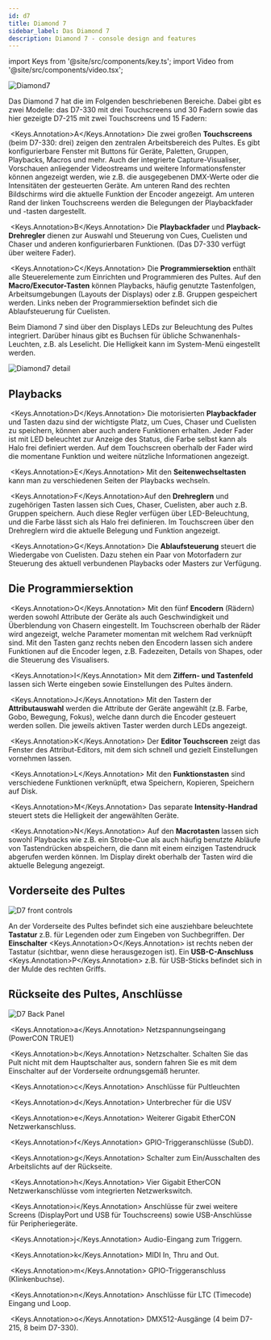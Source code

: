 ```yaml
---
id: d7
title: Diamond 7
sidebar_label: Das Diamond 7
description: Diamond 7 - console design and features
---
```


import Keys from '@site/src/components/key.ts';
import Video from '@site/src/components/video.tsx';

![Diamond7](/docs/images/d7-mainareas.png)

Das Diamond 7 hat die im Folgenden beschriebenen Bereiche. Dabei gibt es zwei Modelle: 
das D7-330 mit drei Touchscreens und 30 Fadern sowie das hier gezeigte D7-215 mit zwei 
Touchscreens und 15 Fadern:

&nbsp;<Keys.Annotation>A</Keys.Annotation> Die zwei großen **Touchscreens** (beim D7-330: drei) 
zeigen den zentralen Arbeitsbereich des Pultes. Es gibt konfigurierbare Fenster mit Buttons für 
Geräte, Paletten, Gruppen, Playbacks, Macros und mehr. Auch der integrierte Capture-Visualiser, 
Vorschauen anliegender Videostreams und weitere Informationsfenster können angezeigt werden, wie z.B. 
die ausgegebenen DMX-Werte oder die Intensitäten der gesteuerten Geräte. Am unteren Rand des 
rechten Bildschirms wird die aktuelle Funktion der Encoder angezeigt. Am unteren Rand der linken 
Touchscreens werden die Belegungen der Playbackfader und -tasten dargestellt.

&nbsp;<Keys.Annotation>B</Keys.Annotation> Die **Playbackfader** und **Playback-Drehregler** dienen zur Auswahl und 
Steuerung von Cues, Cuelisten und Chaser und anderen konfigurierbaren Funktionen. (Das D7-330 verfügt über 
weitere Fader).

&nbsp;<Keys.Annotation>C</Keys.Annotation> Die **Programmiersektion** enthält alle Steuerelemente 
zum Einrichten und Programmieren des Pultes. Auf den **Macro/Executor-Tasten** können Playbacks, 
häufig genutzte Tastenfolgen, Arbeitsumgebungen (Layouts der Displays) oder z.B. Gruppen gespeichert 
werden. Links neben der Programmiersektion befindet sich die Ablaufsteuerung für Cuelisten.

Beim Diamond 7 sind über den Displays LEDs zur Beleuchtung des Pultes integriert. Darüber hinaus gibt es 
Buchsen für übliche Schwanenhals-Leuchten, z.B. als Leselicht. Die Helligkeit kann im System-Menü eingestellt werden.

![Diamond7 detail](/docs/images/D7-Detail.png)

## Playbacks

&nbsp;<Keys.Annotation>D</Keys.Annotation> Die motorisierten **Playbackfader** und Tasten dazu 
sind der wichtigste Platz, um Cues, Chaser und Cuelisten zu speichern, können aber auch 
andere Funktionen erhalten. Jeder Fader ist mit LED beleuchtet zur Anzeige des Status, 
die Farbe selbst kann als Halo frei definiert werden. Auf dem Touchscreen oberhalb der Fader 
wird die momentane Funktion und weitere nützliche Informationen angezeigt.

&nbsp;<Keys.Annotation>E</Keys.Annotation> Mit den **Seitenwechseltasten** kann man 
zu verschiedenen Seiten der Playbacks wechseln. 

&nbsp;<Keys.Annotation>F</Keys.Annotation>Auf den **Drehreglern** und zugehörigen Tasten lassen sich 
Cues, Chaser, Cuelisten, aber auch z.B. Gruppen speichern. Auch diese Regler verfügen über 
LED-Beleuchtung, und die Farbe lässt sich als Halo frei definieren. Im Touchscreen über den Drehreglern 
wird die aktuelle Belegung und Funktion angezeigt. 

&nbsp;<Keys.Annotation>G</Keys.Annotation> Die **Ablaufsteuerung** steuert die 
Wiedergabe von Cuelisten. Dazu stehen ein Paar von Motorfadern zur Steuerung des aktuell 
verbundenen Playbacks oder Masters zur Verfügung.

## Die Programmiersektion

&nbsp;<Keys.Annotation>O</Keys.Annotation> Mit den fünf **Encodern** (Rädern) werden 
sowohl Attribute der Geräte als auch Geschwindigkeit und Überblendung von Chasern 
eingestellt. Im Touchscreen oberhalb der Räder wird angezeigt, welche Parameter 
momentan mit welchem Rad verknüpft sind. Mit den Tasten ganz rechts neben den Encodern 
lassen sich andere Funktionen auf die Encoder legen, z.B. Fadezeiten, Details von Shapes, 
oder die Steuerung des Visualisers.

&nbsp;<Keys.Annotation>I</Keys.Annotation> Mit dem **Ziffern- und Tastenfeld** lassen 
sich Werte eingeben sowie Einstellungen des Pultes ändern.

&nbsp;<Keys.Annotation>J</Keys.Annotation> Mit den Tastern der **Attributauswahl** 
werden die Attribute der Geräte angewählt (z.B. Farbe, Gobo, Bewegung, Fokus), welche 
dann durch die Encoder gesteuert werden sollen. Die jeweils aktiven Taster werden 
durch LEDs angezeigt.

&nbsp;<Keys.Annotation>K</Keys.Annotation> Der **Editor Touchscreen** zeigt das Fenster des 
Attribut-Editors, mit dem sich schnell und gezielt Einstellungen vornehmen lassen.

&nbsp;<Keys.Annotation>L</Keys.Annotation> Mit den **Funktionstasten** sind verschiedene Funktionen verknüpft, etwa Speichern, Kopieren, Speichern auf Disk. 

&nbsp;<Keys.Annotation>M</Keys.Annotation> Das separate **Intensity-Handrad** steuert 
stets die Helligkeit der angewählten Geräte.

&nbsp;<Keys.Annotation>N</Keys.Annotation> Auf den **Macrotasten** lassen sich 
sowohl Playbacks wie z.B. ein Strobe-Cue als auch häufig benutzte Abläufe von 
Tastendrücken abspeichern, die dann mit einem einzigen Tastendruck abgerufen 
werden können. Im Display direkt oberhalb der Tasten wird die aktuelle Belegung 
angezeigt.

## Vorderseite des Pultes

![D7 front controls](/docs/images/D7-Keyboard.png)

An der Vorderseite des Pultes befindet sich eine ausziehbare beleuchtete **Tastatur** 
z.B. für Legenden oder zum Eingeben von Suchbegriffen. Der **Einschalter** <Keys.Annotation>O</Keys.Annotation> ist rechts neben 
der Tastatur (sichtbar, wenn diese herausgezogen ist). Ein **USB-C-Anschluss** <Keys.Annotation>P</Keys.Annotation> 
z.B. für USB-Sticks befindet sich in der Mulde des rechten Griffs.

## Rückseite des Pultes, Anschlüsse

![D7 Back Panel](/docs/images/D7-back.png)

&nbsp;<Keys.Annotation>a</Keys.Annotation> Netzspannungseingang (PowerCON TRUE1)

&nbsp;<Keys.Annotation>b</Keys.Annotation> Netzschalter. Schalten Sie das Pult nicht mit dem 
Hauptschalter aus, sondern fahren Sie es mit dem Einschalter auf der Vorderseite 
ordnungsgemäß herunter.

&nbsp;<Keys.Annotation>c</Keys.Annotation> Anschlüsse für Pultleuchten

&nbsp;<Keys.Annotation>d</Keys.Annotation> Unterbrecher für die USV

&nbsp;<Keys.Annotation>e</Keys.Annotation> Weiterer Gigabit EtherCON Netzwerkanschluss.

&nbsp;<Keys.Annotation>f</Keys.Annotation> GPIO-Triggeranschlüsse (SubD).

&nbsp;<Keys.Annotation>g</Keys.Annotation> Schalter zum Ein/Ausschalten des Arbeitslichts auf der Rückseite.

&nbsp;<Keys.Annotation>h</Keys.Annotation> Vier Gigabit EtherCON Netzwerkanschlüsse 
vom integrierten Netzwerkswitch.

&nbsp;<Keys.Annotation>i</Keys.Annotation> Anschlüsse für zwei weitere Screens (DisplayPort und USB 
für Touchscreens) sowie USB-Anschlüsse für Peripheriegeräte.

&nbsp;<Keys.Annotation>j</Keys.Annotation> Audio-Eingang zum Triggern.

&nbsp;<Keys.Annotation>k</Keys.Annotation> MIDI In, Thru and Out.

&nbsp;<Keys.Annotation>m</Keys.Annotation> GPIO-Triggeranschluss (Klinkenbuchse).

&nbsp;<Keys.Annotation>n</Keys.Annotation> Anschlüsse für LTC (Timecode) Eingang und Loop.

&nbsp;<Keys.Annotation>o</Keys.Annotation> DMX512-Ausgänge (4 beim D7-215, 8 beim D7-330).